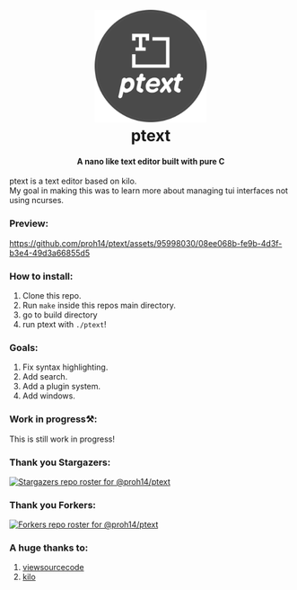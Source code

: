 <h1 align="center">
  <br>
  <img src="./images/logo.png" alt="ptext logo" width="200">
  <br>
  ptext
  <br>
</h1>
<h4 align="center">A nano like text editor built with pure C </h4>

ptext is a text editor based on kilo. <br> 
My goal in making this was to learn more about managing tui interfaces not using ncurses.</br> 

### Preview:
https://github.com/proh14/ptext/assets/95998030/08ee068b-fe9b-4d3f-b3e4-49d3a66855d5

### How to install:
1. Clone this repo.
2. Run `make` inside this repos main directory.
3. go to build directory
4. run ptext with `./ptext`!

### Goals:
1. Fix syntax highlighting.
2. Add search.
3. Add a plugin system.
4. Add windows.

### Work in progress⚒️:
This is still work in progress!

### Thank you Stargazers:
[![Stargazers repo roster for @proh14/ptext](http://reporoster.com/stars/proh14/ptext)](https://github.com/proh14/ptext/stargazers)

### Thank you Forkers:
[![Forkers repo roster for @proh14/ptext](http://reporoster.com/forks/proh14/ptext)](https://github.com/proh14/ptext/network/members)

### A huge thanks to:
1. [viewsourcecode](https://viewsourcecode.org)
2. [kilo](https://github.com/antirez/kilo)

